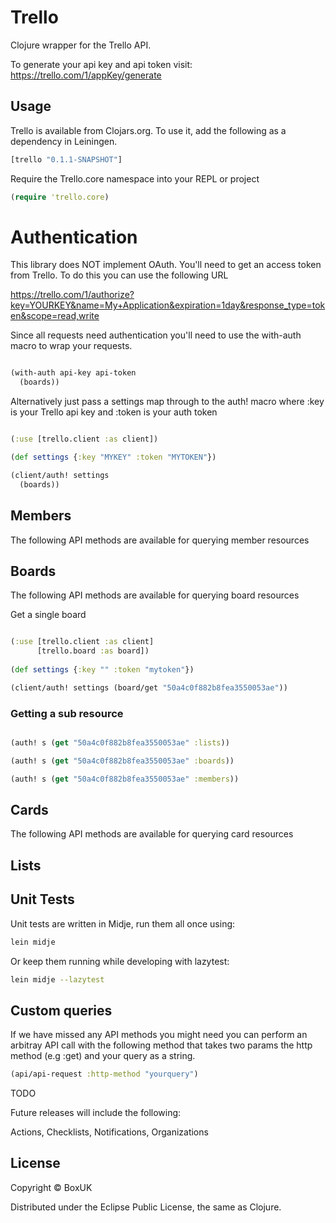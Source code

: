 # Trello

Clojure wrapper for the Trello API.

To generate your api key and api token visit: https://trello.com/1/appKey/generate

## Usage

Trello is available from Clojars.org. To use it, add the following as a dependency in Leiningen.

```clojure
[trello "0.1.1-SNAPSHOT"]
```

Require the Trello.core namespace into your REPL or project

```clojure
(require 'trello.core)
```

# Authentication

This library does NOT implement OAuth. You'll need to get an access token from Trello. To do this you can use the following URL

https://trello.com/1/authorize?key=YOURKEY&name=My+Application&expiration=1day&response_type=token&scope=read,write

Since all requests need authentication you'll need to use the with-auth macro to wrap your requests.

```clojure

(with-auth api-key api-token
  (boards))

```

Alternatively just pass a settings map through to the auth! macro where :key is your Trello api key and :token is your auth token

```clojure

(:use [trello.client :as client])

(def settings {:key "MYKEY" :token "MYTOKEN"})

(client/auth! settings
  (boards))

```

## Members

The following API methods are available for querying member resources

## Boards

The following API methods are available for querying board resources

Get a single board

```clojure

(:use [trello.client :as client]
      [trello.board :as board])
      
(def settings {:key "" :token "mytoken"})

(client/auth! settings (board/get "50a4c0f882b8fea3550053ae"))

```

### Getting a sub resource 

```clojure

(auth! s (get "50a4c0f882b8fea3550053ae" :lists))

(auth! s (get "50a4c0f882b8fea3550053ae" :boards))

(auth! s (get "50a4c0f882b8fea3550053ae" :members))
```





## Cards

The following API methods are available for querying card resources

## Lists

## Unit Tests

Unit tests are written in Midje, run them all once using:

```bash
lein midje
```

Or keep them running while developing with lazytest:

```bash
lein midje --lazytest
```

## Custom queries

If we have missed any API methods you might need you can perform an arbitray API call with the following method that takes two params the http method (e.g :get) and your query as a string.

```clojure
(api/api-request :http-method "yourquery")
```

TODO

Future releases will include the following:

Actions, Checklists, Notifications, Organizations

## License

Copyright © BoxUK

Distributed under the Eclipse Public License, the same as Clojure.
